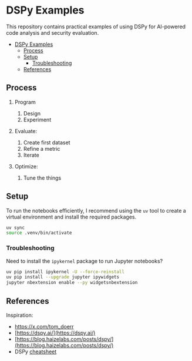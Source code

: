 # DSPy Examples

This repository contains practical examples of using DSPy for AI-powered code analysis and security evaluation.

- [DSPy Examples](#dspy-examples)
  - [Process](#process)
  - [Setup](#setup)
    - [Troubleshooting](#troubleshooting)
  - [References](#references)

## Process

1. Program

   1. Design
   2. Experiment

2. Evaluate:

   1. Create first dataset
   2. Refine a metric
   3. Iterate

3. Optimize:
   1. Tune the things

## Setup

To run the notebooks efficiently, I recommend using the `uv` tool to create a virtual environment and install the required packages.

```bash
uv sync
source .venv/bin/activate
```

### Troubleshooting

Need to install the `ipykernel` package to run Jupyter notebooks?

```bash
uv pip install ipykernel -U --force-reinstall
uv pip install --upgrade jupyter ipywidgets
jupyter nbextension enable --py widgetsnbextension
```

## References

Inspiration:
  - https://x.com/tom_doerr
  - [https://dspy.ai/](https://dspy.ai/)
  - [https://blog.haizelabs.com/posts/dspy/](https://blog.haizelabs.com/posts/dspy/)
  - DSPy [cheatsheet](https://dspy.ai/cheatsheet)